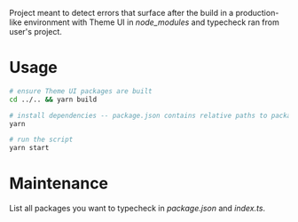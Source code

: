 Project meant to detect errors that surface after the build in a production-like
environment with Theme UI in _node_modules_ and typecheck ran from user's
project.

# Usage

```sh
# ensure Theme UI packages are built
cd ../.. && yarn build

# install dependencies -- package.json contains relative paths to package directories
yarn

# run the script
yarn start
```

# Maintenance

List all packages you want to typecheck in _package.json_ and _index.ts_.
